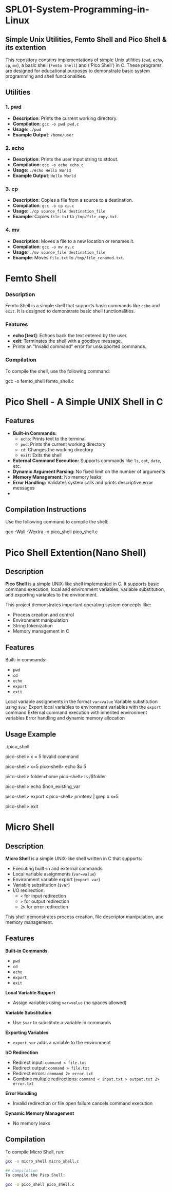 #    SPL01-System-Programming-in-Linux
## Simple Unix Utilities, Femto Shell and Pico Shell & its extention

This repository contains implementations of simple Unix utilities (`pwd`, `echo`, `cp`, `mv`), a basic shell (`Femto Shell`) and ('Pico Shell') in C. These programs are designed for educational purposes to demonstrate basic system programming and shell functionalities.

## Utilities

### 1. pwd
- **Description**: Prints the current working directory.
- **Compilation**: `gcc -o pwd pwd.c`
- **Usage**: `./pwd`
- **Example Output**: `/home/user`

### 2. echo
- **Description**: Prints the user input string to stdout.
- **Compilation**: `gcc -o echo echo.c`
- **Usage**: `./echo Hello World`
- **Example Output**: `Hello World`

### 3. cp
- **Description**: Copies a file from a source to a destination.
- **Compilation**: `gcc -o cp cp.c`
- **Usage**: `./cp source_file destination_file`
- **Example**: Copies `file.txt` to `/tmp/file_copy.txt`.

### 4. mv
- **Description**: Moves a file to a new location or renames it.
- **Compilation**: `gcc -o mv mv.c`
- **Usage**: `./mv source_file destination_file`
- **Example**: Moves `file.txt` to `/tmp/file_renamed.txt`.

# Femto Shell

### Description
Femto Shell is a simple shell that supports basic commands like `echo` and `exit`. It is designed to demonstrate basic shell functionalities.

### Features
- **echo [text]**: Echoes back the text entered by the user.
- **exit**: Terminates the shell with a goodbye message.
- Prints an "Invalid command" error for unsupported commands.

### Compilation
To compile the shell, use the following command:

gcc -o femto_shell femto_shell.c

# Pico Shell - A Simple UNIX Shell in C

## Features
- **Built-in Commands:**
  - `echo`: Prints text to the terminal
  - `pwd`: Prints the current working directory
  - `cd`: Changes the working directory
  - `exit`: Exits the shell
- **External Command Execution:** Supports commands like `ls`, `cat`, `date`, etc.
- **Dynamic Argument Parsing:** No fixed limit on the number of arguments
- **Memory Management:** No memory leaks
- **Error Handling:** Validates system calls and prints descriptive error messages
- 
## Compilation Instructions
Use the following command to compile the shell:

gcc -Wall -Wextra -o pico_shell pico_shell.c

# Pico Shell Extention(Nano Shell)

## Description
**Pico Shell** is a simple UNIX-like shell implemented in C. It supports basic command execution, local and environment variables, variable substitution, and exporting variables to the environment.

This project demonstrates important operating system concepts like:
- Process creation and control
- Environment manipulation
- String tokenization
- Memory management in C

## Features
 Built-in commands:
- `pwd`
- `cd`
- `echo`
- `export`
- `exit`

 Local variable assignments in the format `var=value`
 Variable substitution using `$var`
 Export local variables to environment variables with the `export` command
 External command execution with inherited environment variables
 Error handling and dynamic memory allocation
 
## Usage Example
./pico_shell

pico-shell> x = 5
Invalid command

pico-shell> x=5
pico-shell> echo $x
5

pico-shell> folder=home
pico-shell> ls /$folder

pico-shell> echo $non_existing_var

pico-shell> export x
pico-shell> printenv | grep x
x=5

pico-shell> exit

# Micro Shell 

## Description
**Micro Shell** is a simple UNIX-like shell written in C that supports:
- Executing built-in and external commands
- Local variable assignments (`var=value`)
- Environment variable export (`export var`)
- Variable substitution (`$var`)
- I/O redirection:
  - `<` for input redirection
  - `>` for output redirection
  - `2>` for error redirection

This shell demonstrates process creation, file descriptor manipulation, and memory management.

## Features
 **Built-in Commands**
- `pwd`
- `cd`
- `echo`
- `export`
- `exit`

 **Local Variable Support**
- Assign variables using `var=value` (no spaces allowed)

 **Variable Substitution**
- Use `$var` to substitute a variable in commands

 **Exporting Variables**
- `export var` adds a variable to the environment

 **I/O Redirection**
- Redirect input: `command < file.txt`
- Redirect output: `command > file.txt`
- Redirect errors: `command 2> error.txt`
- Combine multiple redirections: `command < input.txt > output.txt 2> error.txt`

 **Error Handling**
- Invalid redirection or file open failure cancels command execution

 **Dynamic Memory Management**
- No memory leaks


## Compilation
To compile Micro Shell, run:
```bash
gcc -o micro_shell micro_shell.c

## Compilation
To compile the Pico Shell:

gcc -o pico_shell pico_shell.c


